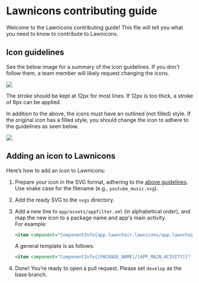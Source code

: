 # Lawnicons contributing guide
Welcome to the Lawnicons contributing guide! This file will tell you  what you need to know to contribute to Lawnicons.

## Icon guidelines
See the below image for a summary of the icon guidelines. If you don't follow them, a team member will likely request changing the icons.

![](./contributing-image-1.png)

The stroke should be kept at 12px for most lines. If 12px is too thick, a stroke of 8px can be applied.

In addition to the above, the icons must have an outlined (not filled) style. If the original icon has a filled style, you should change the icon to adhere to the guidelines as seen below.

![](./contributing-image-2.png)

## Adding an icon to Lawnicons
Here’s how to add an icon to&nbsp;Lawnicons:

1. Prepare your icon in the SVG format, adhering to the [above guidelines](#icon-guidelines). Use snake case for the filename (e.g.,&nbsp;`youtube_music.svg`).

1. Add the ready SVG to the `svgs`&nbsp;directory.


1. Add a new line to `app/assets/appfilter.xml` (in alphabetical order), and map the new icon to a package name and app's main activity. For&nbsp;example:

    ```xml
    <item component="ComponentInfo{app.lawnchair.lawnicons/app.lawnchair.lawnicons.MainActivity}" drawable="lawnicons"/> 
    ```

    A general template is as&nbsp;follows:

    ```xml
    <item component="ComponentInfo{[PACKAGE_NAME]/[APP_MAIN_ACIVITY]}" drawable="[DRAWABLE NAME]"/> 
    ```

1. Done! You’re ready to open a pull request. Please set `develop` as the base&nbsp;branch.
